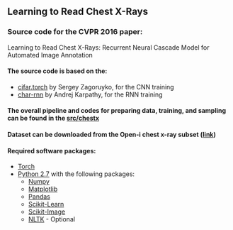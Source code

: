 ## Learning to Read Chest X-Rays
### Source code for the CVPR 2016 paper:
Learning to Read Chest X-Rays: Recurrent Neural Cascade Model for Automated Image Annotation

#### The source code is based on the:
- [cifar.torch](https://github.com/szagoruyko/cifar.torch) by Sergey Zagoruyko, for the CNN training
- [char-rnn](https://github.com/karpathy/char-rnn) by Andrej Karpathy, for the RNN training

#### The overall pipeline and codes for preparing data, training, and sampling can be found in the [src/chestx](https://github.com/khcs/learning-to-read/tree/master/src/chestx)

#### Dataset can be downloaded from the Open-i chest x-ray subset ([link](https://openi.nlm.nih.gov/gridquery.php?q=&it=xg&sub=x))

#### Required software packages:
- [Torch](http://torch.ch/)
- [Python 2.7](https://www.python.org/) with the following packages:
  - [Numpy](http://www.numpy.org/)
  - [Matplotlib](http://matplotlib.org/)
  - [Pandas](http://pandas.pydata.org/)
  - [Scikit-Learn](http://scikit-learn.org/stable/)
  - [Scikit-Image](http://scikit-image.org/)
  - [NLTK](http://www.nltk.org/) - Optional
